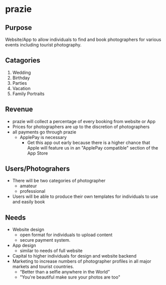 # prazie #

## Purpose ##
Website/App to allow individuals to find and book photographers for various events including tourist photography.

## Catagories ##

1. Wedding 
2. Birthday
3. Parties
4. Vacation
5. Family Portraits 

## Revenue ##
- prazie will collect a percentage of every booking from website or App
- Prices for photographers are up to the discretion of photographers
- all payments go through prazie
    + ApplePay is necessary
        * Get this app out early because there is a higher chance that Apple will feature us in an "ApplePay compatible" section of the App Store

## Users/Photograhers ##
- There will be two categories of photographer
    + amateur
    + professional
- Users will be able to produce their own templates for individuals to use and easily book

## Needs ##
- Website design
    + open format for individuals to upload content
    + secure payment system.
- App design 
    + similar to needs of full website
- Capital to higher individuals for design and website backend
- Marketing to increase numbers of  photographer profiles in all major markets and tourist countries.
    + “Better than a selfie anywhere in the World”
    + "You're beautiful make sure your photos are too"